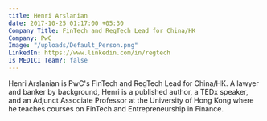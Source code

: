 ```yaml
---
title: Henri Arslanian
date: 2017-10-25 01:17:00 +05:30
Company Title: FinTech and RegTech Lead for China/HK
Company: PwC
Image: "/uploads/Default_Person.png"
LinkedIn: https://www.linkedin.com/in/regtech
Is MEDICI Team?: false
---
```


Henri Arslanian is PwC's FinTech and RegTech Lead for China/HK. A lawyer and banker by background, Henri is a published author, a TEDx speaker, and an Adjunct Associate Professor at the University of Hong Kong where he teaches courses on FinTech and Entrepreneurship in Finance.